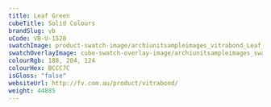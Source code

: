 ```yaml
---
title: Leaf Green
cubeTitle: Solid Colours
brandSlug: vb
uCode: VB-U-1520
swatchImage: product-swatch-image/archiunitsampleimages_vitrabond_Leaf_Green.jpg
swatchOverlayImage: cube-swatch-overlay-image/archiunitsampleimages_swatch-overlay_vitrabond.png
colourRgb: 188, 204, 124
colourHex: BCCC7C
isGloss: "false"
websiteUrl: http://fv.com.au/product/vitrabond/
weight: 44885
---
```

